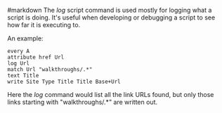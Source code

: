 #markdown
The *log* script command is used mostly for logging what a script is doing.
	It's useful when developing or debugging a script to see how far it is
	executing to.

An example:

~~~
every A
attribute href Url
log Url
match Url "walkthroughs/.*"
text Title
write Site Type Title Title Base+Url
~~~

Here the *log* command would list all the link URLs found, but only
those links starting with "walkthroughs/.*" are written out.
